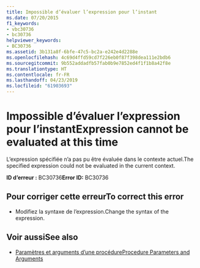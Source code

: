 ```yaml
---
title: Impossible d’évaluer l’expression pour l’instant
ms.date: 07/20/2015
f1_keywords:
- vbc30736
- bc30736
helpviewer_keywords:
- BC30736
ms.assetid: 3b131a8f-6bfe-47c5-bc2a-e242e4d2288e
ms.openlocfilehash: 4c69d4ffd59cd7f226eb0f87f398dea111e2bdb6
ms.sourcegitcommit: 9b552addadfb57fab0b9e7852ed4f1f1b8a42f8e
ms.translationtype: HT
ms.contentlocale: fr-FR
ms.lasthandoff: 04/23/2019
ms.locfileid: "61903693"
---
```

# <a name="expression-cannot-be-evaluated-at-this-time"></a><span data-ttu-id="aae11-102">Impossible d’évaluer l’expression pour l’instant</span><span class="sxs-lookup"><span data-stu-id="aae11-102">Expression cannot be evaluated at this time</span></span>
<span data-ttu-id="aae11-103">L’expression spécifiée n’a pas pu être évaluée dans le contexte actuel.</span><span class="sxs-lookup"><span data-stu-id="aae11-103">The specified expression could not be evaluated in the current context.</span></span>  
  
 <span data-ttu-id="aae11-104">**ID d’erreur :** BC30736</span><span class="sxs-lookup"><span data-stu-id="aae11-104">**Error ID:** BC30736</span></span>  
  
## <a name="to-correct-this-error"></a><span data-ttu-id="aae11-105">Pour corriger cette erreur</span><span class="sxs-lookup"><span data-stu-id="aae11-105">To correct this error</span></span>  
  
- <span data-ttu-id="aae11-106">Modifiez la syntaxe de l’expression.</span><span class="sxs-lookup"><span data-stu-id="aae11-106">Change the syntax of the expression.</span></span>  
  
## <a name="see-also"></a><span data-ttu-id="aae11-107">Voir aussi</span><span class="sxs-lookup"><span data-stu-id="aae11-107">See also</span></span>

- [<span data-ttu-id="aae11-108">Paramètres et arguments d’une procédure</span><span class="sxs-lookup"><span data-stu-id="aae11-108">Procedure Parameters and Arguments</span></span>](../../visual-basic/programming-guide/language-features/procedures/procedure-parameters-and-arguments.md)
